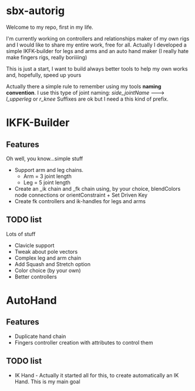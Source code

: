 # sbx-autorig
Welcome to my repo, first in my life.

I'm currently working on controllers and relationships maker of my own rigs and I would like to share my entire work, free for all.
Actually I developed a simple IKFK-builder for legs and arms and an auto hand maker (I really hate make fingers rigs, really boriiiing)

This is just a start, I want to build always better tools to help my own works and, hopefully, speed up yours

Actually there a simple rule to remember using my tools **naming convention**. 
I use this type of joint naming: *side_jointName* ---> *l_upperleg* or *r_knee*
Suffixes are ok but I need a this kind of prefix.


# IKFK-Builder
## Features

Oh well, you know...simple stuff

* Support arm and leg chains.
    * Arm = 3 joint length
    * Leg = 5 joint length
* Create an _ik chain and _fk chain using, by your choice, blendColors node connections or orientConstraint + Set Driven Key
* Create fk controllers and ik-handles for legs and arms

## TODO list

Lots of stuff

* Clavicle support
* Tweak about pole vectors
* Complex leg and arm chain 
* Add Squash and Stretch option
* Color choice (by your own)
* Better controllers


# AutoHand
## Features 

* Duplicate hand chain
* Fingers controller creation with attributes to control them

## TODO list

* IK Hand - Actually it started all for this, to create automatically an IK Hand. This is my main goal
